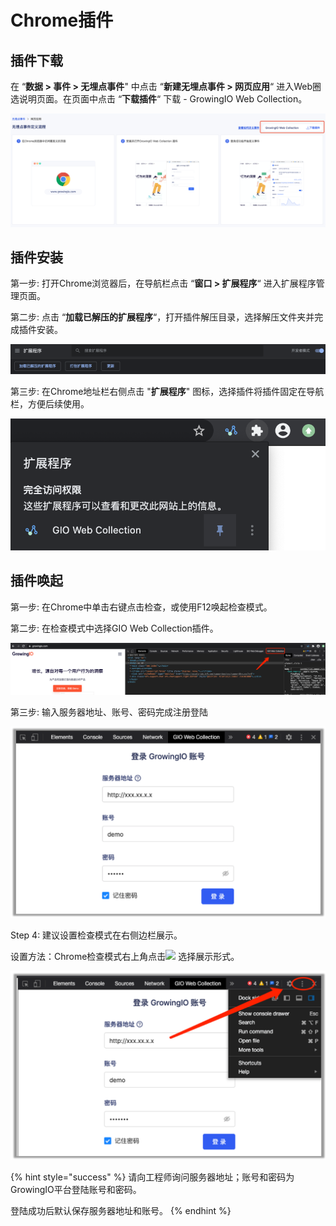 # Chrome插件

## 插件下载

在 “**数据 &gt; 事件 &gt; 无埋点事件**" 中点击 “**新建无埋点事件 &gt; 网页应用**“ 进入Web圈选说明页面。在页面中点击 “**下载插件**“ 下载 - GrowingIO Web Collection。

![](../../../.gitbook/assets/image%20%28426%29.png)

## 插件安装

第一步: 打开Chrome浏览器后，在导航栏点击 “**窗口 &gt; 扩展程序**“ 进入扩展程序管理页面。

第二步: 点击 “**加载已解压的扩展程序**“，打开插件解压目录，选择解压文件夹并完成插件安装。

![](../../../.gitbook/assets/image%20%28437%29.png)

第三步: 在Chrome地址栏右侧点击 "**扩展程序**" 图标，选择插件将插件固定在导航栏，方便后续使用。

![](../../../.gitbook/assets/image%20%28421%29.png)

## 插件唤起

第一步: 在Chrome中单击右键点击检查，或使用F12唤起检查模式。

第二步: 在检查模式中选择GIO Web Collection插件。

![](../../../.gitbook/assets/image%20%28427%29.png)

第三步: 输入服务器地址、账号、密码完成注册登陆

![](../../../.gitbook/assets/image%20%28423%29.png)

Step 4: 建议设置检查模式在右侧边栏展示。

设置方法：Chrome检查模式右上角点击![](https://docs.growingio.com/.gitbook/assets/-Lo08UtW7H58ehFKeZ4g-LsycTyZaItbL8_Wigcx-LsyfkaafJ-8X2utJ9BbE782B9E782B9E782B9.png) 选择展示形式。

![](../../../.gitbook/assets/image%20%28433%29.png)

{% hint style="success" %}
请向工程师询问服务器地址；账号和密码为GrowingIO平台登陆账号和密码。

登陆成功后默认保存服务器地址和账号。
{% endhint %}

